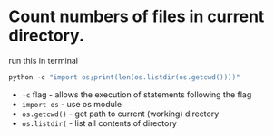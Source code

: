 # Count numbers of files in current directory.

run this in terminal

```python
python -c "import os;print(len(os.listdir(os.getcwd())))"
```

- `-c` flag - allows the execution of statements following the flag
- `import os` - use os module
- `os.getcwd()` - get path to current (working) directory
- `os.listdir(` - list all contents of directory
